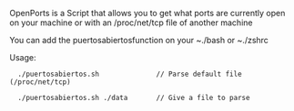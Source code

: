OpenPorts is a Script that allows you to get what ports are currently open on your machine or with an /proc/net/tcp file of another machine

You can add the puertosabiertosfunction on your ~./bash or ~./zshrc 


Usage:

      ./puertosabiertos.sh              // Parse default file (/proc/net/tcp)
      
      ./puertosabiertos.sh ./data       // Give a file to parse
